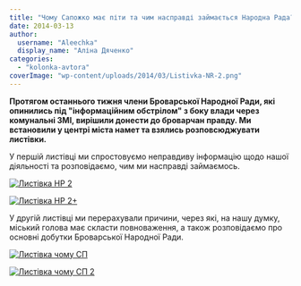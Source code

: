 ```yaml
---
title: "Чому Сапожко має піти та чим насправді займається Народна Рада?"
date: 2014-03-13
author: 
  username: "Aleechka"
  display_name: "Аліна Дяченко"
categories: 
  - "kolonka-avtora"
coverImage: "wp-content/uploads/2014/03/Listivka-NR-2.png"
---
```


**Протягом останнього тижня члени Броварської Народної Ради, які опинились під "інформаційним обстрілом" з боку влади через комунальні ЗМІ, вирішили донести до броварчан правду. Ми встановили у центрі міста намет та взялись розповсюджувати листівки.**

У першій листівці ми спростовуємо неправдиву інформацію щодо нашої діяльності та розповідаємо, чим ми насправді займаємось.

[![Листівка НР 2](https://mpz.brovary.org/wp-content/uploads/2014/03/Listivka-NR-2.png)](https://mpz.brovary.org/wp-content/uploads/2014/03/Listivka-NR-2.png)

[![Листівка НР 2+](https://mpz.brovary.org/wp-content/uploads/2014/03/Listivka-NR-2-.png)](https://mpz.brovary.org/wp-content/uploads/2014/03/Listivka-NR-2-.png)

У другій листівці ми перерахували причини, через які, на нашу думку, міський голова має скласти повноваження, а також розповідаємо про основні добутки Броварської Народної Ради.

[![Листівка чому СП](https://mpz.brovary.org/wp-content/uploads/2014/03/Listivka-chomu-SP.png)](https://mpz.brovary.org/wp-content/uploads/2014/03/Listivka-chomu-SP.png)

[![Листівка чому СП 2](https://mpz.brovary.org/wp-content/uploads/2014/03/Listivka-chomu-SP-2.png)](https://mpz.brovary.org/wp-content/uploads/2014/03/Listivka-chomu-SP-2.png)
